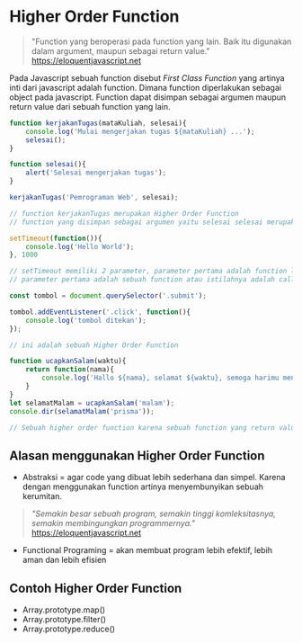 # Higher Order Function
> "Function yang beroperasi pada function yang lain. Baik itu digunakan dalam argument, maupun sebagai return value." https://eloquentjavascript.net

Pada Javascript sebuah function disebut _First Class Function_ yang artinya inti dari javascript adalah function. Dimana function diperlakukan sebagai object pada javascript. Function dapat disimpan sebagai argumen maupun return value dari sebuah function yang lain.

```js
function kerjakanTugas(mataKuliah, selesai){
    console.log('Mulai mengerjakan tugas ${mataKuliah} ...');
    selesai();
}

function selesai(){
    alert('Selesai mengerjakan tugas');
}

kerjakanTugas('Pemrograman Web', selesai);

// function kerjakanTugas merupakan Higher Order Function
// function yang disimpan sebagai argumen yaitu selesai selesai merupakan Callback
```

```js
setTimeout(function()){
    console.log('Hello World');
}, 1000

// setTimeout memiliki 2 parameter, parameter pertama adalah function lalu parameter keduanya adalah integer untuk menyimpan milisecond timeoutnya yaitu 1000
// parameter pertama adalah sebuah function atau istilahnya adalah callback sehingga setTimeout adalah sebuah Higher Order Function.
```

```js
const tombol = document.querySelector('.submit');

tombol.addEventListener('.click', function(){
    console.log('tombol ditekan');
});

// ini adalah sebuah Higher Order Function
```

```js
function ucapkanSalam(waktu){
    return function(nama){
        console.log('Hallo ${nama}, selamat ${waktu}, semoga harimu menyenangkan');
    }
}
let selamatMalam = ucapkanSalam('malam');
console.dir(selamatMalam('prisma'));

// Sebuah higher order function karena sebuah function yang return valuenya adalah function lagi.
```

## Alasan menggunakan Higher Order Function
* Abstraksi = agar code yang dibuat lebih sederhana dan simpel. Karena dengan menggunakan function artinya menyembunyikan sebuah kerumitan.
> _"Semakin besar sebuah program, semakin tinggi komleksitasnya, semakin membingungkan programmernya."_ https://eloquentjavascript.net
* Functional Programing = akan membuat program lebih efektif, lebih aman dan lebih efisien

## Contoh Higher Order Function
* Array.prototype.map()
* Array.prototype.filter()
* Array.prototype.reduce()